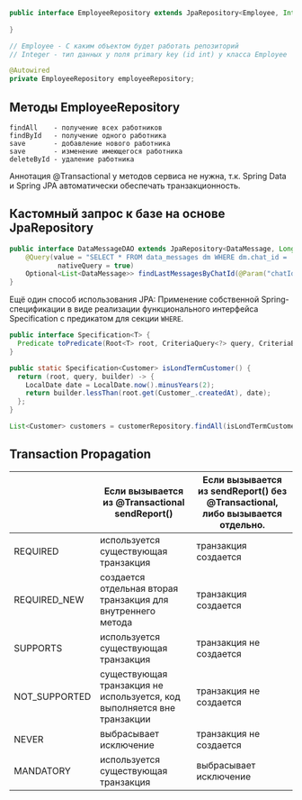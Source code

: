 ```java
public interface EmployeeRepository extends JpaRepository<Employee, Integer> {
  
}

// Employee - С каким объектом будет работать репозиторий
// Integer - тип данных у поля primary key (id int) у класса Employee

@Autowired
private EmployeeRepository employeeRepository;

```

Методы EmployeeRepository
-------------------------
```
findAll    - получение всех работников
findById   - получение одного работника
save       - добавление нового работника
save       - изменение имеющегося работника
deleteById - удаление работника
```

Аннотация @Transactional у методов сервиса не нужна, т.к. Spring Data и Spring JPA автоматически обеспечать транзакционность.
  

Кастомный запрос к базе на основе JpaRepository
-----------------------------------------------
```java
public interface DataMessageDAO extends JpaRepository<DataMessage, Long> {
    @Query(value = "SELECT * FROM data_messages dm WHERE dm.chat_id = :chatId ORDER BY dm.create_date DESC LIMIT :limit",
            nativeQuery = true)
    Optional<List<DataMessage>> findLastMessagesByChatId(@Param("chatId") Long chatId, @Param("limit") Integer limit);
}
```


Ещё один способ использования JPA:
Применение собственной Spring-спецификации в виде реализации функционального интерфейса Specification с предикатом для секции `WHERE`.

```java
public interface Specification<T> {
  Predicate toPredicate(Root<T> root, CriteriaQuery<?> query, CriteriaBuilder builder);
}

public static Specification<Customer> isLondTermCustomer() {
  return (root, query, builder) -> {
    LocalDate date = LocalDate.now().minusYears(2);
    return builder.lessThan(root.get(Customer_.createdAt), date);
  };
}

List<Customer> customers = customerRepository.findAll(isLondTermCustomer);
```


Transaction Propagation
-----------------------

|              | Если вызывается из @Transactional sendReport() | Если вызывается из sendReport() без @Transactional, либо вызывается отдельно. |
|--------------|------------------------------------------------|-------------------------------------------------------------------------------|
| REQUIRED     | используется существующая транзакция | транзакция создается |
| REQUIRED_NEW | создается отдельная вторая транзакция для внутреннего метода | транзакция создается |
| SUPPORTS     | используется существующая транзакция | транзакция не создается
| NOT_SUPPORTED| существующая транзакция не используется, код выполняется вне транзакции | транзакция не создается |
| NEVER        | 	выбрасывает исключение | транзакция не создается |
|MANDATORY     | используется существующая транзакция | выбрасывает исключение |
